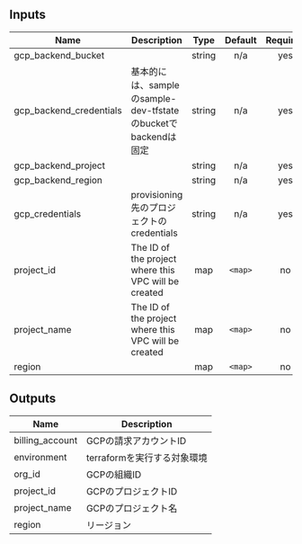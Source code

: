 ## Inputs

| Name | Description | Type | Default | Required |
|------|-------------|:----:|:-----:|:-----:|
| gcp\_backend\_bucket |  | string | n/a | yes |
| gcp\_backend\_credentials | 基本的には、sampleのsample-dev-tfstateのbucketでbackendは固定 | string | n/a | yes |
| gcp\_backend\_project |  | string | n/a | yes |
| gcp\_backend\_region |  | string | n/a | yes |
| gcp\_credentials | provisioning先のプロジェクトのcredentials | string | n/a | yes |
| project\_id | The ID of the project where this VPC will be created | map | `<map>` | no |
| project\_name | The ID of the project where this VPC will be created | map | `<map>` | no |
| region |  | map | `<map>` | no |

## Outputs

| Name | Description |
|------|-------------|
| billing\_account | GCPの請求アカウントID |
| environment | terraformを実行する対象環境 |
| org\_id | GCPの組織ID |
| project\_id | GCPのプロジェクトID |
| project\_name | GCPのプロジェクト名 |
| region | リージョン |

